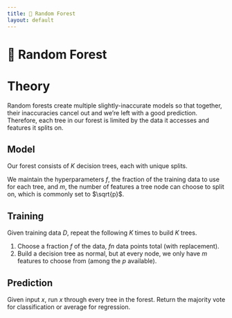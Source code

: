 ```yaml
---
title: 🌲 Random Forest
layout: default
---
```


# 🌲 Random Forest

# Theory
Random forests create multiple slightly-inaccurate models so that together, their inaccuracies cancel out and we’re left with a good prediction. Therefore, each tree in our forest is limited by the data it accesses and features it splits on.

## Model
Our forest consists of $K$ decision trees, each with unique splits.

We maintain the hyperparameters $f$, the fraction of the training data to use for each tree, and $m$, the number of features a tree node can choose to split on, which is commonly set to $\sqrt{p}$.

## Training
Given training data $D$, repeat the following $K$ times to build $K$ trees.
1. Choose a fraction $f$ of the data, $fn$ data points total (with replacement).
2. Build a decision tree as normal, but at every node, we only have $m$ features to choose from (among the $p$ available).

## Prediction
Given input $x$, run $x$ through every tree in the forest. Return the majority vote for classification or average for regression.